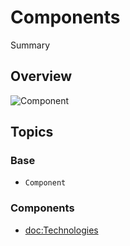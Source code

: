 # Components

<!--@START_MENU_TOKEN@-->Summary<!--@END_MENU_TOKEN@-->

## Overview

![Component](Component.svg)

## Topics

### Base

- ``Component``

### Components

- <doc:Technologies>
